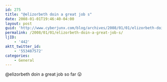 ```yaml
---
id: 275
title: "@elizorbeth doin a great job s"
date: 2008-01-01T19:46:40-04:00
layout: post
guid: 'http://www.cyberjunx.com/blog/archives/2008/01/01/elizorbeth-doin-a-great-job-s/'
permalink: /2008/01/01/elizorbeth-doin-a-great-job-s/
ljID:
    - '442'
aktt_twitter_id:
    - '553487572'
categories:
    - General
---
```


@elizorbeth doin a great job so far 😛